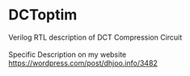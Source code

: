 # DCToptim
Verilog RTL description of DCT Compression Circuit\
 \
Specific Description on my website\
https://wordpress.com/post/dhjoo.info/3482
